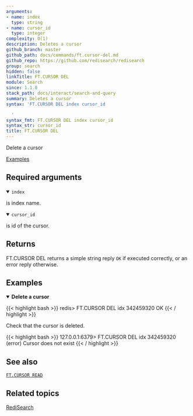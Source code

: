 ```yaml
---
arguments:
- name: index
  type: string
- name: cursor_id
  type: integer
complexity: O(1)
description: Deletes a cursor
github_branch: master
github_path: docs/commands/ft.cursor-del.md
github_repo: https://github.com/redisearch/redisearch
group: search
hidden: false
linkTitle: FT.CURSOR DEL
module: Search
since: 1.1.0
stack_path: docs/interact/search-and-query
summary: Deletes a cursor
syntax: 'FT.CURSOR DEL index cursor_id

  '
syntax_fmt: FT.CURSOR DEL index cursor_id
syntax_str: cursor_id
title: FT.CURSOR DEL
---
```


Delete a cursor

[Examples](#examples)

## Required arguments

<details open>
<summary><code>index</code></summary>

is index name.
</details>

<details open>
<summary><code>cursor_id</code></summary>

is id of the cursor.
</details>

## Returns

FT.CURSOR DEL returns a simple string reply `OK` if executed correctly, or an error reply otherwise.

## Examples

<details open>
<summary><b>Delete a cursor</b></summary>

{{< highlight bash >}}
redis> FT.CURSOR DEL idx 342459320
OK
{{< / highlight >}}

Check that the cursor is deleted.

{{< highlight bash >}}
127.0.0.1:6379> FT.CURSOR DEL idx 342459320
(error) Cursor does not exist
{{< / highlight >}}
</details>

## See also

[`FT.CURSOR READ`](/commands/ft.cursor-read) 

## Related topics

[RediSearch](/docs/stack/search)